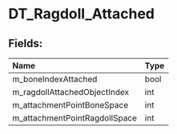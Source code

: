 # DT_Ragdoll_Attached

## Fields:

| Name | Type |
| :--- | :--- |
| m_boneIndexAttached | bool |
| m_ragdollAttachedObjectIndex | int |
| m_attachmentPointBoneSpace | int |
| m_attachmentPointRagdollSpace | int |
